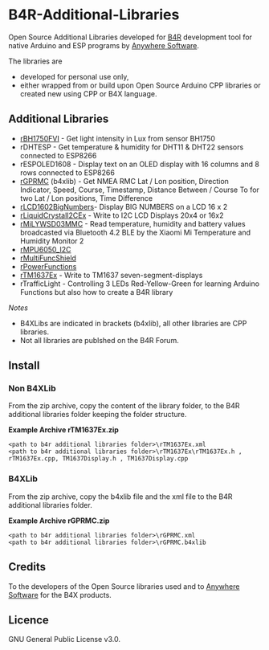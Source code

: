 # B4R-Additional-Libraries
Open Source Additional Libraries developed for [B4R](https://www.b4x.com/b4r.html) development tool for native Arduino and ESP programs by [Anywhere Software](https://www.b4x.com).

The libraries are 
* developed for personal use only,
* either wrapped from or build upon Open Source Arduino CPP libraries or created new using CPP or B4X language.

## Additional Libraries

* [rBH1750FVI](https://www.b4x.com/android/forum/threads/rbh1750fvi-digital-ambient-light-sensor.75663/) - Get light intensity in Lux from sensor BH1750
* rDHTESP - Get temperature & humidity for DHT11 & DHT22 sensors connected to ESP8266
* rESPOLED1608 - Display text on an OLED display with 16 columns and 8 rows connected to ESP8266
* [rGPRMC](https://www.b4x.com/android/forum/threads/rgprmc.132183/#post-834988) (b4xlib) - Get NMEA RMC Lat / Lon position, Direction Indicator, Speed, Course, Timestamp, Distance Between / Course To for two Lat / Lon positions, Time Difference
* [rLCD1602BigNumbers](https://www.b4x.com/android/forum/threads/rlcd1602bignumbers-display-big-numbers.75745/)- Display BIG NUMBERS on a LCD 16 x 2
* [rLiquidCrystalI2CEx](https://www.b4x.com/android/forum/threads/rliquidcrystali2cex.127742/) - Write to I2C LCD Displays 20x4 or 16x2
* [rMiLYWSD03MMC](https://www.b4x.com/android/forum/threads/rmilywsd03mmc-xiaomi-mi-temperature-humidity-monitor-2.131806/) - Read temperature, humidity and battery values broadcasted via Bluetooth 4.2 BLE by the Xiaomi Mi Temperature and Humidity Monitor 2
* [rMPU6050_I2C](https://www.b4x.com/android/forum/threads/rmpu6050_i2c-motiontracking.76143/)
* [rMultiFuncShield](https://www.b4x.com/android/forum/threads/rmultifuncshield-arduino-multi-function-shield.76003/)
* [rPowerFunctions](https://www.b4x.com/android/forum/threads/lego-power-functions-ir-control.68464/)
* [rTM1637Ex](https://www.b4x.com/android/forum/threads/rtm1637ex.127739/) - Write to TM1637 seven-segment-displays
* rTrafficLight - Controlling 3 LEDs Red-Yellow-Green for learning Arduino Functions but also how to create a B4R library

_Notes_
* B4XLibs are indicated in brackets (b4xlib), all other libraries are CPP libraries.
* Not all libraries are publshed on the B4R Forum.

## Install
### Non B4XLib
From the zip archive, copy the content of the library folder, to the B4R additional libraries folder keeping the folder structure.

**Example Archive rTM1637Ex.zip**
```
<path to b4r additional libraries folder>\rTM1637Ex.xml
<path to b4r additional libraries folder>\rTM1637Ex\rTM1637Ex.h , rTM1637Ex.cpp, TM1637Display.h , TM1637Display.cpp 
```

### B4XLib
From the zip archive, copy the b4xlib file and the xml file to the B4R additional libraries folder.

**Example Archive rGPRMC.zip**
```
<path to b4r additional libraries folder>\rGPRMC.xml
<path to b4r additional libraries folder>\rGPRMC.b4xlib 
```
## Credits
To the developers of the Open Source libraries used and to [Anywhere Software](http://www.b4x.com) for the B4X products.

## Licence
GNU General Public License v3.0.

